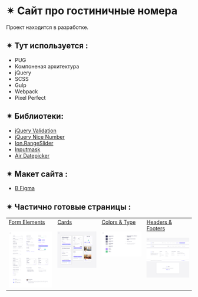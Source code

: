# ✴︎ Сайт про гостиничные номера

Проект находится в разработке.

## ✴︎ Тут используется :
- PUG
- Компоненая архитектура
- jQuery
- SCSS
- Gulp
- Webpack
- Pixel Perfect

## ✴︎ Библиотеки:

- [jQuery Validation ](https://jqueryvalidation.org/)
- [jQuery Nice Number](https://www.npmjs.com/package/jquery.nice-number)
- [Ion.RangeSlider](http://ionden.com/a/plugins/ion.rangeslider/index.html)
- [Inputmask](https://robinherbots.github.io/Inputmask/)
- [Air Datepicker](https://air-datepicker.com/ru)

## ✴︎ Макет сайта :
- [В Figma](https://www.figma.com/design/7W5R6uxAk0vCVzFZcPVegk/Untitled?t=UA9JdK1Lq5xzQqtc-0)


## ✴︎ Частично готовые страницы :
<table>
    <tr valign="top">
        <td>
            <a href='https://mariezin.github.io/search-for-hotels/app/pages/form-elements.html'>Form Elements</a><br><br>
            <img src='./pixel-perfect/form-elements.jpg' width='200'>
        </td>
        <td>
            <a href='https://mariezin.github.io/search-for-hotels/app/pages/cards.html'>Cards</a><br><br>
            <img src='./pixel-perfect/cards.jpg' width='200'>
        </td>
        <td>
            <a href='https://mariezin.github.io/search-for-hotels/app/pages/colors-&-type.html'>Colors & Type</a><br><br>
            <img src='./pixel-perfect/colors-type.jpg' width='200'>
        </td>
        <td>
            <a href='https://mariezin.github.io/search-for-hotels/app/pages/headers-&-footers.html'>Headers & Footers</a><br><br>
            <img src='./pixel-perfect/headers-footers.jpg' width='200'>
        </td>
    </tr>
</table>






